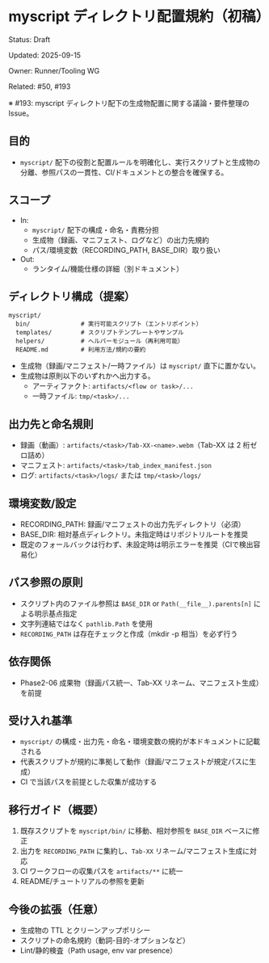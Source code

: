 # myscript ディレクトリ配置規約（初稿）

Status: Draft

Updated: 2025-09-15

Owner: Runner/Tooling WG

Related: #50, #193

※ #193: myscript ディレクトリ配下の生成物配置に関する議論・要件整理のIssue。

## 目的

- `myscript/` 配下の役割と配置ルールを明確化し、実行スクリプトと生成物の分離、参照パスの一貫性、CI/ドキュメントとの整合を確保する。

## スコープ

- In:
  - `myscript/` 配下の構成・命名・責務分担
  - 生成物（録画、マニフェスト、ログなど）の出力先規約
  - パス/環境変数（RECORDING_PATH, BASE_DIR）取り扱い
- Out:
  - ランタイム/機能仕様の詳細（別ドキュメント）

## ディレクトリ構成（提案）

```text
myscript/
  bin/              # 実行可能スクリプト（エントリポイント）
  templates/        # スクリプトテンプレートやサンプル
  helpers/          # ヘルパーモジュール（再利用可能）
  README.md         # 利用方法/規約の要約
```

- 生成物（録画/マニフェスト/一時ファイル）は `myscript/` 直下に置かない。
- 生成物は原則以下のいずれかへ出力する。
  - アーティファクト: `artifacts/<flow or task>/...`
  - 一時ファイル: `tmp/<task>/...`

## 出力先と命名規則

- 録画（動画）: `artifacts/<task>/Tab-XX-<name>.webm`（Tab-XX は 2 桁ゼロ詰め）
- マニフェスト: `artifacts/<task>/tab_index_manifest.json`
- ログ: `artifacts/<task>/logs/` または `tmp/<task>/logs/`

## 環境変数/設定

- RECORDING_PATH: 録画/マニフェストの出力先ディレクトリ（必須）
- BASE_DIR: 相対基点ディレクトリ。未指定時はリポジトリルートを推奨
- 既定のフォールバックは行わず、未設定時は明示エラーを推奨（CIで検出容易化）

## パス参照の原則

- スクリプト内のファイル参照は `BASE_DIR` or `Path(__file__).parents[n]` による明示基点指定
- 文字列連結ではなく `pathlib.Path` を使用
- `RECORDING_PATH` は存在チェックと作成（mkdir -p 相当）を必ず行う

## 依存関係

- Phase2-06 成果物（録画パス統一、Tab-XX リネーム、マニフェスト生成）を前提

## 受け入れ基準

- `myscript/` の構成・出力先・命名・環境変数の規約が本ドキュメントに記載される
- 代表スクリプトが規約に準拠して動作（録画/マニフェストが規定パスに生成）
- CI で当該パスを前提とした収集が成功する

## 移行ガイド（概要）

1. 既存スクリプトを `myscript/bin/` に移動、相対参照を `BASE_DIR` ベースに修正
2. 出力を `RECORDING_PATH` に集約し、`Tab-XX` リネーム/マニフェスト生成に対応
3. CI ワークフローの収集パスを `artifacts/**` に統一
4. README/チュートリアルの参照を更新

## 今後の拡張（任意）

- 生成物の TTL とクリーンアップポリシー
- スクリプトの命名規約（動詞-目的-オプションなど）
- Lint/静的検査（Path usage, env var presence）
